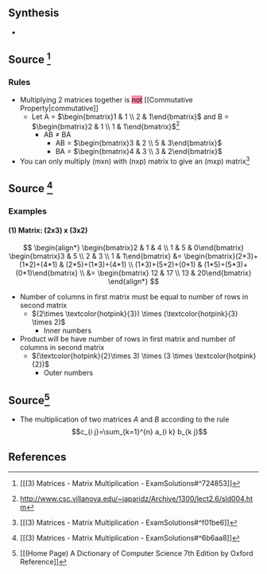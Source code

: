 ## Synthesis
- 
## Source [^1]
### Rules
- Multiplying 2 matrices together is <mark style="background: #FF5582A6;">not</mark> [[Commutative Property|commutative]]
	- Let A = $\begin{bmatrix}1 & 1 \\ 2 & 1\end{bmatrix}$  and B = $\begin{bmatrix}2 & 1 \\ 1 & 1\end{bmatrix}$[^2]
		- AB $\ne$ BA
			- AB = $\begin{bmatrix}3 & 2 \\ 5 & 3\end{bmatrix}$
			- BA = $\begin{bmatrix}4 & 3 \\ 3 & 2\end{bmatrix}$
- You can only multiply ($\text{mxn}$) with ($\text{nxp}$) matrix to give an ($\text{mxp}$) matrix[^3]
## Source [^4]
### Examples

#### (1) Matrix: (2x3) x (3x2)
$$
\begin{align*}
\begin{bmatrix}2 & 1 & 4 \\ 1 & 5 & 0\end{bmatrix} 
\begin{bmatrix}3 & 5 \\ 2 & 3 \\ 1 & 1\end{bmatrix} 
&= \begin{bmatrix}(2*3)+(1*2)+(4*1) & (2*5)+(1*3)+(4*1) \\ (1*3)+(5*2)+(0*1) & (1*5)+(5*3)+(0*1)\end{bmatrix} 
\\ &= \begin{bmatrix} 12 & 17 \\ 13 & 20\end{bmatrix} 
\end{align*}
$$
- Number of columns in first matrix must be equal to number of rows in second matrix
	- $(2\times \textcolor{hotpink}{3}) \times (\textcolor{hotpink}{3} \times 2)$
		- Inner numbers
- Product will be have number of rows in first matrix and number of columns in second matrix
	- $(\textcolor{hotpink}{2}\times 3) \times (3 \times \textcolor{hotpink}{2})$
		- Outer numbers

## Source[^5]
- The multiplication of two matrices $A$ and $B$ according to the rule$$c_{i j}=\sum_{k=1}^{n} a_{i k} b_{k j}$$
## References
[^1]: [[(3) Matrices - Matrix Multiplication  - ExamSolutions#^724853]]
[^2]: http://www.csc.villanova.edu/~japaridz/Archive/1300/lect2.6/sld004.htm
[^3]: [[(3) Matrices - Matrix Multiplication  - ExamSolutions#^f01be6]]
[^4]: [[(3) Matrices - Matrix Multiplication  - ExamSolutions#^6b6aa8]]
[^5]: [[(Home Page) A Dictionary of Computer Science 7th Edition by Oxford Reference]]